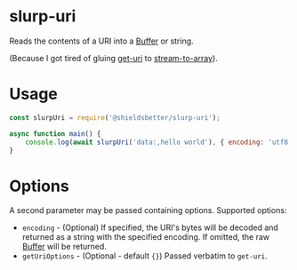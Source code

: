 # slurp-uri

Reads the contents of a URI into a
[Buffer](https://nodejs.org/api/buffer.html#buffer_buffer) or string.

(Because I got tired of gluing [get-uri](https://www.npmjs.com/package/get-uri)
to [stream-to-array](https://www.npmjs.com/package/stream-to-array)).

# Usage

```javascript
const slurpUri = require('@shieldsbetter/slurp-uri');

async function main() {
    console.log(await slurpUri('data:,hello world'), { encoding: 'utf8' });
}
```

# Options

A second parameter may be passed containing options. Supported options:

* `encoding` - (Optional) If specified, the URI's bytes will be decoded and
  returned as a string with the specified encoding. If omitted, the raw
  [Buffer](https://nodejs.org/api/buffer.html#buffer_buffer) will be returned.
* `getUriOptions` - (Optional - default `{}`) Passed verbatim to `get-uri`.
